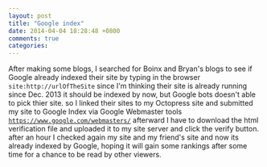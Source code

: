 ```yaml
---
layout: post
title: "Google index"
date: 2014-04-04 18:28:48 +0800
comments: true
categories: 
---
```


After making some blogs, I searched for Boinx and Bryan's blogs to see if Google already indexed their site by typing in the browser <code>site:http://urlOfTheSite</code> since I'm thinking their site is already running since Dec. 2013 it should be indexed by now, but Google bots doesn't able to pick thier site. so I linked their sites to my Octopress site and submitted my site to Google Index via Google Webmaster tools <code><a href="https://www.google.com/webmasters/">https://www.google.com/webmasters/</a></code> afterward I have to download the html verification file and uploaded it to my site server and click the verify button. after an hour I checked again my site and my friend's site and now its already indexed by Google, hoping it will gain some rankings after some time for a chance to be read by other viewers.